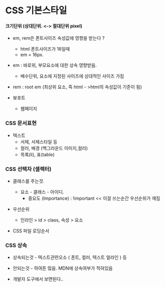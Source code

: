 # CSS 기본스타일



#### 크기단위 (상대단위. <-> 절대단위 pixel)

- em, rem은 폰트사이즈 속성값에 영향을 받는다 ? 
  - html 폰트사이즈가 16일때
  - em = 16px.



- em : 바로위, 부모요소에 대한 상속 영향받음.
  - 배수단위, 요소에 지정된 사이즈에 상대적인 사이즈 가짐
- rem :  root em (최상위 요소, 즉 html - >html의 속성값이 기준이 됨)



- 뷰포트
  - 웹페이지 



### CSS 문서표현

- 텍스트
  - 서체, 서체스타일 등
  - 컬러, 배경 (백그라운드 이미지,컬러)
  - 목록(li), 표(table)



### CSS 선택자 (셀렉터)

- 클래스를 주는것.
  - 요소 - 클래스 - 아이디.
    - 중요도 (Importance) : !important << 이걸 쓰는순간 우선순위가 깨짐

- 우선순위
  - 인라인 > id > class, 속성  > 요소

- CSS 파일 로딩순서





### CSS 상속

- 상속되는것 - 텍스트관련오소 ( 폰트, 컬러, 텍스트 얼라인 ) 등
- 안되는것 - 하여튼 많음. MDN에 상속여부가 적혀있음



- 개발자 도구에서 보면된다.. 